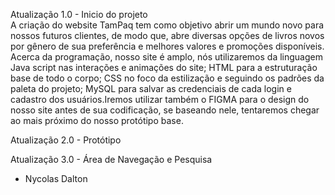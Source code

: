 Atualização 1.0 - Inicio do projeto    
A criação do website TamPaq tem como objetivo abrir um mundo novo para nossos futuros clientes, de modo que, abre diversas opções de livros novos por gênero de sua preferência e melhores valores e promoções disponíveis. Acerca da programação, nosso site é amplo, nós utilizaremos da linguagem Java script nas interações e animações do site; HTML para a estruturação base de todo o corpo; CSS no foco da estilização e seguindo os padrões da paleta do projeto; MySQL para salvar as credenciais de cada login e cadastro dos usuários.Iremos utilizar também o FIGMA para o design do nosso site antes de sua codificação, se baseando nele, tentaremos chegar ao mais próximo do nosso protótipo base.

Atualização 2.0 - Protótipo



Atualização 3.0 - Área de Navegação e Pesquisa 
- Nycolas Dalton
